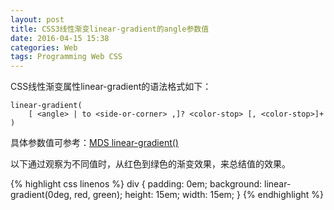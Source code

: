 ```yaml
---
layout: post
title: CSS3线性渐变linear-gradient的angle参数值
date: 2016-04-15 15:38
categories: Web
tags: Programming Web CSS
---
```


CSS线性渐变属性linear-gradient的语法格式如下：

```
linear-gradient(
    [ <angle> | to <side-or-corner> ,]? <color-stop> [, <color-stop>]+ )
```

具体参数值可参考：[MDS linear-gradient()](https://developer.mozilla.org/en-US/docs/Web/CSS/linear-gradient)

以下通过观察<angle>为不同值时，从红色到绿色的渐变效果，来总结<angle>值的效果。

{% highlight css linenos %}
div {
    padding: 0em;
    background: linear-gradient(0deg, red, green);
    height: 15em;
    width: 15em;
}
{% endhighlight %}
```
